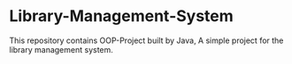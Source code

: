 # Library-Management-System
This repository contains OOP-Project built by Java, A simple project for the library management system.
